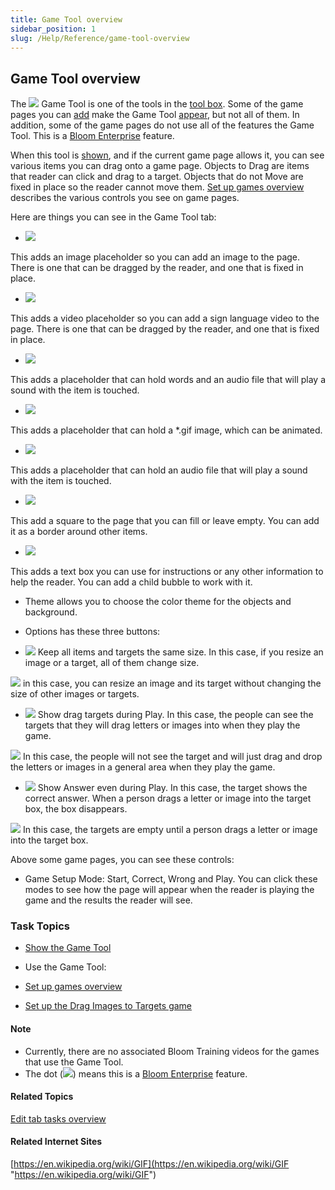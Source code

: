 ```yaml
---
title: Game Tool overview
sidebar_position: 1
slug: /Help/Reference/game-tool-overview
---
```


## Game Tool overview

The ![](/ref-docs-assets/images/Tasks/Edit_tasks/Game_Tool/GameToolIcon.png) Game Tool is one of the tools in the [tool box](../../../Concepts/Tool_Box.md). Some of the game pages you can [add](../Add_a_page.md) make the Game Tool [appear](Show_the_Game_Tool.md), but not all of them. In addition, some of the game pages do not use all of the features the Game Tool. This is a [Bloom Enterprise](../Enterprise/EnterpriseRequired.md) feature.

When this tool is [shown](Show_the_Game_Tool.md), and if the current game page allows it, you can see various items you can drag onto a game page. Objects to Drag are items that reader can click and drag to a target. Objects that do not Move are fixed in place so the reader cannot move them. [Set up games overview](Set_up_games_overview.md) describes the various controls you see on game pages.

Here are things you can see in the Game Tool tab:

-   ![](/ref-docs-assets/images/Tasks/Edit_tasks/Game_Tool/Image_game.png)
    

This adds an image placeholder so you can add an image to the page. There is one that can be dragged by the reader, and one that is fixed in place.

-   ![](/ref-docs-assets/images/Tasks/Edit_tasks/Game_Tool/SignLangVideo_game.png)
    

This adds a video placeholder so you can add a sign language video to the page. There is one that can be dragged by the reader, and one that is fixed in place.

-   ![](/ref-docs-assets/images/Tasks/Edit_tasks/Game_Tool/WORDobject.png)
    

This adds a placeholder that can hold words and an audio file that will play a sound with the item is touched.

-   ![](/ref-docs-assets/images/Tasks/Edit_tasks/Game_Tool/GIF_game.png)
    

This adds a placeholder that can hold a \*.gif image, which can be animated.

-   ![](/ref-docs-assets/images/Tasks/Edit_tasks/Game_Tool/SoundButton.png)
    

This adds a placeholder that can hold an audio file that will play a sound with the item is touched.

-   ![](/ref-docs-assets/images/Tasks/Edit_tasks/Game_Tool/TargetBox.png)
    

This add a square to the page that you can fill or leave empty. You can add it as a border around other items.

-   ![](/ref-docs-assets/images/Tasks/Edit_tasks/Game_Tool/InstructionsOrOtherLabel_game.png) 
    

This adds a text box you can use for instructions or any other information to help the reader. You can add a child bubble to work with it.

-   Theme allows you to choose the color theme for the objects and background.
    
-   Options has these three buttons:
    
-   ![](/ref-docs-assets/images/Tasks/Edit_tasks/Game_Tool/KeepSameSELECTED_Game%20.png) Keep all items and targets the same size. In this case, if you resize an image or a target, all of them change size. 
    

![](/ref-docs-assets/images/Tasks/Edit_tasks/Game_Tool/KeepSameCLEARED_Game%20.png) in this case, you can resize an image and its target without changing the size of other images or targets.

-   ![](/ref-docs-assets/images/Tasks/Edit_tasks/Game_Tool/ShowDragTargetsSELECTED_Game%20.png) Show drag targets during Play. In this case, the people can see the targets that they will drag letters or images into when they play the game.
    

![](/ref-docs-assets/images/Tasks/Edit_tasks/Game_Tool/ShowDragTargetsCLEARED_Game%20.png) In this case, the people will not see the target and will just drag and drop the letters or images in a general area when they play the game. 

-   ![](/ref-docs-assets/images/Tasks/Edit_tasks/Game_Tool/ShowAnswersSELECTED_Game%20.png) Show Answer even during Play. In this case, the target shows the correct answer. When a person drags a letter or image into the target box, the box disappears. 
    

![](/ref-docs-assets/images/Tasks/Edit_tasks/Game_Tool/ShowAnswersCLEARED_Game%20.png) In this case, the targets are empty until a person drags a letter or image into the target box. 

Above some game pages, you can see these controls:

-   Game Setup Mode: Start, Correct, Wrong and Play. You can click these modes to see how the page will appear when the reader is playing the game and the results the reader will see.
    

### Task Topics

-   [Show the Game Tool](Show_the_Game_Tool.md)
    
-   Use the Game Tool:
    

-   [Set up games overview](Set_up_games_overview.md)
    
-   [Set up the Drag Images to Targets game](Set_up_Drag_Images_to_Targets_game.md)
    

#### Note

-   Currently, there are no associated Bloom Training videos for the games that use the Game Tool.
-   The dot (![](/ref-docs-assets/images/Concepts/AddPageBE.png)) means this is a [Bloom Enterprise](../Enterprise/EnterpriseRequired.md) feature.

#### Related Topics

[Edit tab tasks overview](../Edit_tasks_overview.md)

#### Related Internet Sites

[https://en.wikipedia.org/wiki/GIF](https://en.wikipedia.org/wiki/GIF "https://en.wikipedia.org/wiki/GIF")